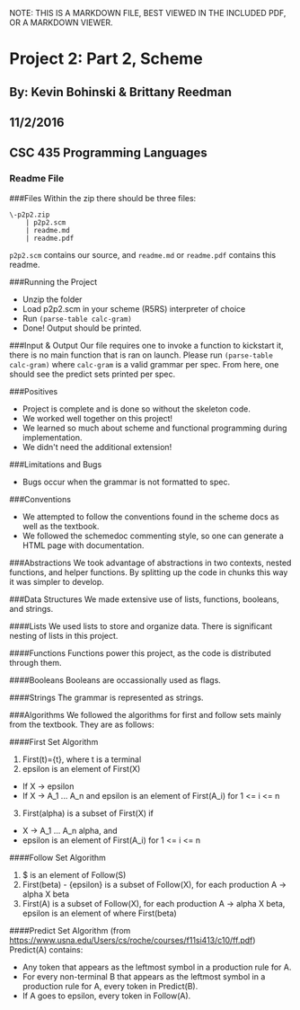 NOTE:
THIS IS A MARKDOWN FILE, BEST VIEWED IN THE INCLUDED PDF, OR A MARKDOWN VIEWER.
  
  
# Project 2: Part 2, Scheme
## By: Kevin Bohinski & Brittany Reedman
## 11/2/2016
## CSC 435 Programming Languages
  
### Readme File
  
###Files
Within the zip there should be three files:
```
\-p2p2.zip
    | p2p2.scm
    | readme.md
    | readme.pdf
```

`p2p2.scm` contains our source, and `readme.md` or `readme.pdf` contains this readme.

###Running the Project
* Unzip the folder
* Load p2p2.scm in your scheme (R5RS) interpreter of choice
* Run ```(parse-table calc-gram)```
* Done! Output should be printed.
  
###Input & Output
Our file requires one to invoke a function to kickstart it, there is no main function that is ran on launch. Please run ```(parse-table calc-gram)``` where ```calc-gram``` is a valid grammar per spec. From here, one should see the predict sets printed per spec.
  
###Positives
* Project is complete and is done so without the skeleton code.
* We worked well together on this project!
* We learned so much about scheme and functional programming during implementation.
* We didn't need the additional extension!
  
###Limitations and Bugs
* Bugs occur when the grammar is not formatted to spec.
  
###Conventions
* We attempted to follow the conventions found in the scheme docs as well as the textbook.
* We followed the schemedoc commenting style, so one can generate a HTML page with documentation.
  
###Abstractions
We took advantage of abstractions in two contexts, nested functions, and helper functions. By splitting up the code in chunks this way it was simpler to develop.
  
###Data Structures
We made extensive use of lists, functions, booleans, and strings.
  
####Lists
We used lists to store and organize data. There is significant nesting of lists in this project.
  
####Functions
Functions power this project, as the code is distributed through them.
  
####Booleans
Booleans are occassionally used as flags.
  
####Strings
The grammar is represented as strings.
  
  

###Algorithms
We followed the algorithms for first and follow sets mainly from the textbook.
They are as follows:
  
####First Set Algorithm
1. First(t)={t}, where t is a terminal
2. epsilon is an element of First(X)
  
* If X -> epsilon
* If X -> A_1 ... A_n and epsilon is an element of First(A_i) for 1 <= i <= n
  
3. First(alpha) is a subset of First(X) if
  
* X -> A_1 ... A_n alpha, and
* epsilon is an element of First(A_i) for 1 <= i <= n
  

####Follow Set Algorithm
1. $ is an element of Follow(S)
2. First(beta) - {epsilon} is a subset of Follow(X), for each production A -> alpha X beta
3. First(A) is a subset of Follow(X), for each production A -> alpha X beta, epsilon is an element of where First(beta)
  
####Predict Set Algorithm (from https://www.usna.edu/Users/cs/roche/courses/f11si413/c10/ff.pdf)
Predict(A) contains:
  
* Any token that appears as the leftmost symbol in a production rule for A.
* For every non-terminal B that appears as the leftmost symbol in a production rule for A, every token in Predict(B).
* If A goes to epsilon, every token in Follow(A).
